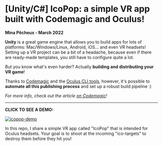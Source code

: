 # [Unity/C#] IcoPop: a simple VR app built with Codemagic and Oculus!

**Mina Pêcheux - March 2022**

**Unity** is a great game engine that allows you to build apps for lots of platforms: Mac/Windows/Linux, Android, iOS... and even VR headsets! Setting up a VR project can be a bit of a headache, because even if there are ready-made templates, you still have to configure quite a lot.

But you know what's even harder? Actually **building and distributing your VR game**!

Thanks to [Codemagic](https://unitycicd.com/) and the [Oculus CLI tools](https://developer.oculus.com/resources/publish-reference-platform-command-line-utility/), however, it's possible to **automate all this publishing process** and set up a robust build pipeline :)

*For more info, check out the article [on Codemagic](https://blog.codemagic.io/building-and-publishing-a-vr-unity-game-for-oculus-with-codemagic/)!*

---

**CLICK TO SEE A DEMO:**

[![icopop-demo](https://img.youtube.com/vi/UToA7T7WTqM/hqdefault.jpg)](https://www.youtube.com/watch?v=UToA7T7WTqM)

In this repo, I share a simple VR app called "IcoPop" that is intended for Oculus headsets. Your goal is to shoot at the incoming "ico-targets" to destroy them before they hit you!
